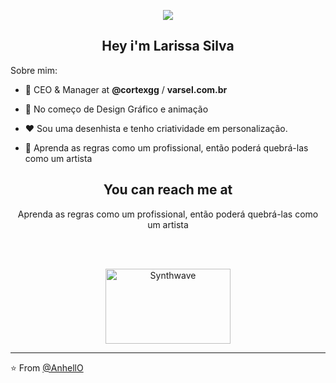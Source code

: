 <p align="center">
<img id="test" src="https://emoji.discord.st/emojis/9a468134-ce1e-47cc-9b02-54998d300ef0.gif" />
</p>
<h2 align="center">Hey i'm Larissa Silva</h2>
Sobre mim:

- 💼 CEO & Manager at <b>@cortexgg</b> / <b>varsel.com.br</b>

- 💫 No começo de Design Gráfico e animação

- ❤️ Sou uma desenhista e tenho criatividade em personalização.

- 💬 Aprenda as regras como um profissional, então poderá quebrá-las como um artista

<h2 align="center">You can reach me at</h2>

<p align="center">
<p align="center">Aprenda as regras como um profissional, então poderá quebrá-las como um artista</p>
<p align="center">

</p>
<br>
<br>

<p align="center"><img src="https://cdn.discordapp.com/attachments/935853586091503616/936200465182511144/213622_7cace636fe3f4512aafc498db319d302_mv2.gif" alt="Synthwave" height="120" width="200"></p>


---

⭐️ From [@AnhellO](https://github.com/AnhellO)
